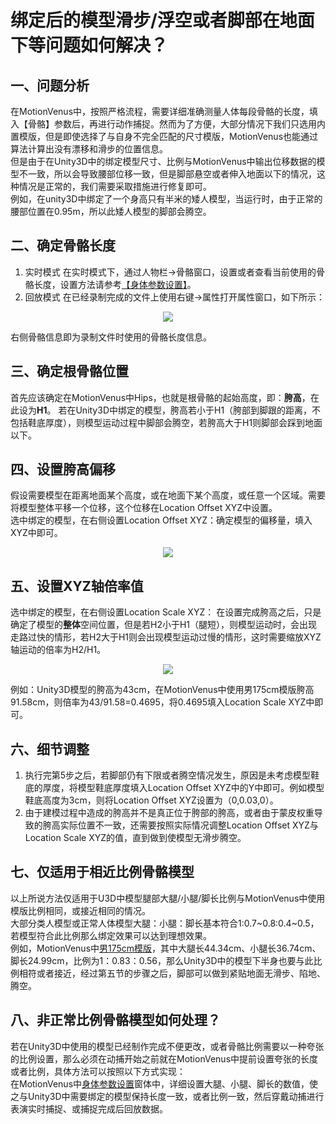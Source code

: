 # 绑定后的模型滑步/浮空或者脚部在地面下等问题如何解决？
## 一、问题分析
在MotionVenus中，按照严格流程，需要详细准确测量人体每段骨骼的长度，填入【骨骼】参数后，再进行动作捕捉。然而为了方便，大部分情况下我们只选用内置模版，但是即使选择了与自身不完全匹配的尺寸模版，MotionVenus也能通过算法计算出没有漂移和滑步的位置信息。<br>
但是由于在Unity3D中的绑定模型尺寸、比例与MotionVenus中输出位移数据的模型不一致，所以会导致腰部位移一致，但是脚部悬空或者伸入地面以下的情况，这种情况是正常的，我们需要采取措施进行修复即可。<br>
例如，在unity3D中绑定了一个身高只有半米的矮人模型，当运行时，由于正常的腰部位置在0.95m，所以此矮人模型的脚部会腾空。
## 二、确定骨骼长度
1. 实时模式
在实时模式下，通过人物栏->骨骼窗口，设置或者查看当前使用的骨骼长度，设置方法请参考[【身体参数设置】](https://github.com/FOHEART/MotionVenusHelp/blob/v1.4.0/software/bodyparam.md)。
2. 回放模式
在已经录制完成的文件上使用右键->属性打开属性窗口，如下所示：

<div align=center>
<img src="https://raw.githubusercontent.com/FOHEART/FOHEART_Unity3D_Plugin/master/help/footslide/prop.png"/>
</div>

右侧骨骼信息即为录制文件时使用的骨骼长度信息。

## 三、确定根骨骼位置
首先应该确定在MotionVenus中Hips，也就是根骨骼的起始高度，即：**胯高**，在此设为**H1**。
若在Unity3D中绑定的模型，胯高若小于H1（胯部到脚跟的距离，不包括鞋底厚度），则模型运动过程中脚部会腾空，若胯高大于H1则脚部会踩到地面以下。

## 四、设置胯高偏移
假设需要模型在距离地面某个高度，或在地面下某个高度，或任意一个区域。需要将模型整体平移一个位移，这个位移在Location Offset XYZ中设置。<br>
选中绑定的模型，在右侧设置Location Offset XYZ：确定模型的偏移量，填入XYZ中即可。


<div align=center>
<img src="https://raw.githubusercontent.com/FOHEART/FOHEART_Unity3D_Plugin/master/help/footslide/locationoffset.png"/>
</div>

## 五、设置XYZ轴倍率值
选中绑定的模型，在右侧设置Location Scale XYZ：
在设置完成胯高之后，只是确定了模型的**整体**空间位置，但是若H2小于H1（腿短），则模型运动时，会出现走路过快的情形，若H2大于H1则会出现模型运动过慢的情形，这时需要缩放XYZ轴运动的倍率为H2/H1。

<div align=center>
<img src="https://raw.githubusercontent.com/FOHEART/FOHEART_Unity3D_Plugin/master/help/footslide/locationscale.png"/>
</div>

例如：Unity3D模型的胯高为43cm，在MotionVenus中使用男175cm模版胯高91.58cm，则倍率为43/91.58=0.4695，将0.4695填入Location Scale XYZ中即可。
## 六、细节调整
1. 执行完第5步之后，若脚部仍有下限或者腾空情况发生，原因是未考虑模型鞋底的厚度，将模型鞋底厚度填入Location Offset XYZ中的Y中即可。例如模型鞋底高度为3cm，则将Location Offset XYZ设置为（0,0.03,0）。
2. 由于建模过程中造成的胯高并不是真正位于胯部的胯高，或者由于蒙皮权重导致的胯高实际位置不一致，还需要按照实际情况调整Location Offset XYZ与Location Scale XYZ的值，直到做到使模型无滑步腾空。

## 七、仅适用于相近比例骨骼模型
以上所说方法仅适用于U3D中模型腿部大腿/小腿/脚长比例与MotionVenus中使用模版比例相同，或接近相同的情况。<br>
大部分类人模型或正常人体模型大腿：小腿：脚长基本符合1:0.7~0.8:0.4~0.5，若模型符合此比例那么绑定效果可以达到理想效果。<br>
例如，MotionVenus中[男175cm模版](https://github.com/FOHEART/MotionVenusHelp/blob/v1.4.0/software/bodyparam.md)，其中大腿长44.34cm、小腿长36.74cm、脚长24.99cm，比例为1：0.83：0.56，那么Unity3D中的模型下半身也要与此比例相符或者接近，经过第五节的步骤之后，脚部可以做到紧贴地面无滑步、陷地、腾空。

## 八、非正常比例骨骼模型如何处理？
若在Unity3D中使用的模型已经制作完成不便更改，或者骨骼比例需要以一种夸张的比例设置，那么必须在动捕开始之前就在MotionVenus中提前设置夸张的长度或者比例，具体方法可以按照以下方式实现：<br>
在MotionVenus中[身体参数设置](https://github.com/FOHEART/MotionVenusHelp/blob/v1.4.0/software/bodyparam.md)窗体中，详细设置大腿、小腿、脚长的数值，使之与Unity3D中需要绑定的模型保持长度一致，或者比例一致，然后穿戴动捕进行表演实时捕捉、或捕捉完成后回放数据。